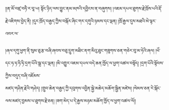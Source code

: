 ﻿  
།།ན་མོ་བཛྲ་བཧཻ་ར་བཱ་ཡ། སྟོང་ཉིད་ལས་བྱུང་ནམ་མཁའི་དབྱིངས་ན་བཞུགས། །འཇམ་དཔལ་ཐུགས་རྗེ་ཁྲོས་པའི་རྡོ་རྗེ་འཇིགས་བྱེད་ནི། །དུར་ཁྲོད་བརྒྱད་ཀྱིས་བསྐོར་ཞིང་གར་དགུའི་ཉམས་དང་ལྡན། །ཁྲོ་རྒྱལ་དུས་མཐའི་མེ་ལྟར་འབར་ལ་  
  
།ཞལ་དགུ་ཕྱག་ནི་སུམ་ཅུ་རྩ་བཞི་ཞབས་བཅུ་དྲུག་མཐིང་ནག་མིའུ་ཐུང་གཟུགས་ཅན་གཅེར་བུ་མ་ཧེའི་ཞལ། །ཕེཾ་དང་ཧ་ཧ་ཧི་ཧི་དྲག་པོའི་སྒྲ་དང་ལྡན། །མི་འགྱུར་འཇམ་དཔལ་བདེ་ཆན་ཁྱོད་ལ་ཕྱག་འཚལ་བསྟོད། །དྲག་པོའི་སྟོབས་ཀྱིས་བདུད་བཞི་འཇོམས་  
མཛད་གཤིན་རྗེའི་གཤེད། །གྲུབ་ཆེན་བརྒྱད་ཀྱི་དབུགས་འབྱིན་སྐྱེ་མཆེད་མཆོག་སྦྱིན་མཛེས། །སེམས་ཅན་རེ་སྐོང་ལས་མཛད་བྱམས་པ་ཐུགས་རྗེ་ཅན། །ཟག་མེད་པ་དེ་རྒྱས་མཉམ་མཆོག་ཁྱོད་ལ་ཕྱག་འཚལ་ལོ།།  
  
  
